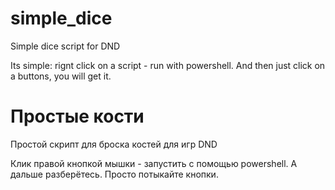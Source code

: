 # simple_dice
Simple dice script for DND

Its simple: rignt click on a script - run with powershell.
And then just click on a buttons, you will get it.

# Простые кости
Простой скрипт для броска костей для игр DND

Клик правой кнопкой мышки - запустить с помощью powershell.
А дальше разберётесь. Просто потыкайте кнопки.
